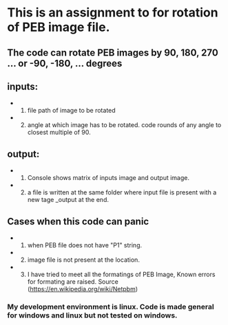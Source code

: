 # This is an assignment to for rotation of PEB image file.

## The code can rotate PEB images by 90, 180, 270 ... or -90, -180, ... degrees 

## inputs:
- 1. file path of image to be rotated
- 2. angle at which image has to be rotated. code rounds of any angle to closest multiple of 90.

## output:
- 1. Console shows matrix of inputs image and output image.
- 2. a file is written at the same folder where input file is present with a new tage _output at the end.

## Cases when this code can panic
- 1. when PEB file does not have "P1" string.
- 2. image file is not present at the location.
- 3. I have tried to meet all the formatings of PEB Image, Known errors for formating are raised. Source (https://en.wikipedia.org/wiki/Netpbm)
### My development environment is linux. Code is made general for windows and linux but not tested on windows. 
